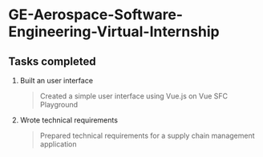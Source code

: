# GE-Aerospace-Software-Engineering-Virtual-Internship
## Tasks completed 

1. Built an user interface
   > Created a simple user interface using Vue.js on Vue SFC Playground

2. Wrote technical requirements
   > Prepared technical requirements for a supply chain management application

